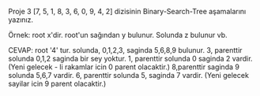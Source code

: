 Proje 3
[7, 5, 1, 8, 3, 6, 0, 9, 4, 2] dizisinin Binary-Search-Tree aşamalarını yazınız.

Örnek: root x'dir. root'un sağından y bulunur. Solunda z bulunur vb.

CEVAP:
root '4' tur. solunda, 0,1,2,3, saginda 5,6,8,9 bulunur.
3, parenttir solunda 0,1,2 saginda bir sey yoktur.
1, parenttir solunda 0 saginda 2 vardir.
(Yeni gelecek - li rakamlar icin 0 parent olacaktir.)
8,parenttir saginda 9 solunda 5,6,7 vardir.
6, parenttir solunda 5, saginda 7 vardir.
(Yeni gelecek sayilar icin 9 parent olacaktir.)